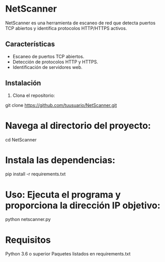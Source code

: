 # NetScanner

NetScanner es una herramienta de escaneo de red que detecta puertos TCP abiertos y identifica protocolos HTTP/HTTPS activos.

## Características

- Escaneo de puertos TCP abiertos.
- Detección de protocolos HTTP y HTTPS.
- Identificación de servidores web.

## Instalación

1. Clona el repositorio:

git clone https://github.com/tuusuario/NetScanner.git

# Navega al directorio del proyecto:

cd NetScanner

# Instala las dependencias:

pip install -r requirements.txt

# Uso: Ejecuta el programa y proporciona la dirección IP objetivo:

python netscanner.py

# Requisitos

Python 3.6 o superior
Paquetes listados en requirements.txt
